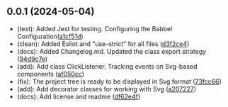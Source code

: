 ## 0.0.1 (2024-05-04)

- (test): Added Jest for testing. Configuring the Babbel Configuration([a1cf51d](https://github.com/AvdienkoSergey/design-software/commit/a1cf51dc3b0e66f5ef52e0e3378ed9d44cc1950f))
- (clean): Added Eslint and "use-strict" for all files ([d3f2ce4](https://github.com/AvdienkoSergey/design-software/commit/d3f2ce49085cfe0eb121befd5a9eb034fc2e51b5))
- (docs): Added Changelog.md. Updated the class export strategy ([94d9c7e](https://github.com/AvdienkoSergey/design-software/commit/94d9c7effe456a4eb624e6b4929b1eeed4321291))
- (add): Add class ClickListener. Tracking events on Svg-based components ([af050cc](https://github.com/AvdienkoSergey/design-software/commit/af050cc18d89c9e45fdd3bbc2506c8aea605d43e))
- (fix): The project tree is ready to be displayed in Svg format ([73fcc66](https://github.com/AvdienkoSergey/design-software/commit/73fcc66cd179779fb752375c736785a2b14711ee))
- (add): Add decorator classes for working with Svg ([a207227](https://github.com/AvdienkoSergey/design-software/commit/a20722726345d1c6bf929c1cd79acbaf98ee909d))
- (docs): Add license and readme ([df62e4f](https://github.com/AvdienkoSergey/design-software/commit/df62e4f15657c17e11b9183ee0a463ced5f8b0d3))
